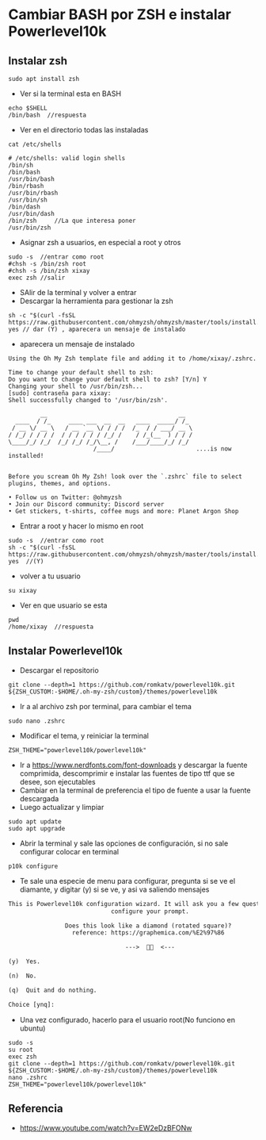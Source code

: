 # Cambiar BASH por ZSH e instalar Powerlevel10k
## Instalar zsh
```console
sudo apt install zsh
```
- Ver si la terminal esta en BASH
```console
echo $SHELL
/bin/bash  //respuesta
```
- Ver en el directorio todas las instaladas
```console
cat /etc/shells

# /etc/shells: valid login shells
/bin/sh
/bin/bash
/usr/bin/bash
/bin/rbash
/usr/bin/rbash
/usr/bin/sh
/bin/dash
/usr/bin/dash
/bin/zsh     //La que interesa poner
/usr/bin/zsh
```
- Asignar zsh a usuarios, en especial a root y otros
```console
sudo -s  //entrar como root
#chsh -s /bin/zsh root
#chsh -s /bin/zsh xixay
exec zsh //salir
```
- SAlir de la terminal y volver a entrar
- Descargar la herramienta para gestionar la zsh
```console
sh -c "$(curl -fsSL https://raw.githubusercontent.com/ohmyzsh/ohmyzsh/master/tools/install.sh)"
yes // dar (Y) , aparecera un mensaje de instalado 
```
- aparecera un mensaje de instalado
```text
Using the Oh My Zsh template file and adding it to /home/xixay/.zshrc.

Time to change your default shell to zsh:
Do you want to change your default shell to zsh? [Y/n] Y
Changing your shell to /usr/bin/zsh...
[sudo] contraseña para xixay: 
Shell successfully changed to '/usr/bin/zsh'.

         __                                     __   
  ____  / /_     ____ ___  __  __   ____  _____/ /_  
 / __ \/ __ \   / __ `__ \/ / / /  /_  / / ___/ __ \ 
/ /_/ / / / /  / / / / / / /_/ /    / /_(__  ) / / / 
\____/_/ /_/  /_/ /_/ /_/\__, /    /___/____/_/ /_/  
                        /____/                       ....is now installed!


Before you scream Oh My Zsh! look over the `.zshrc` file to select plugins, themes, and options.

• Follow us on Twitter: @ohmyzsh
• Join our Discord community: Discord server
• Get stickers, t-shirts, coffee mugs and more: Planet Argon Shop
```
- Entrar a root y hacer lo mismo en root
```console
sudo -s  //entrar como root
sh -c "$(curl -fsSL https://raw.githubusercontent.com/ohmyzsh/ohmyzsh/master/tools/install.sh)"
yes  //(Y)
```
- volver a tu usuario
```console
su xixay
```
- Ver en que usuario se esta 
```console
pwd
/home/xixay  //respuesta
```
## Instalar Powerlevel10k
- Descargar el repositorio
```console
git clone --depth=1 https://github.com/romkatv/powerlevel10k.git ${ZSH_CUSTOM:-$HOME/.oh-my-zsh/custom}/themes/powerlevel10k
```
- Ir a al archivo zsh por terminal, para cambiar el tema
```console
sudo nano .zshrc
```
- Modificar el tema, y reiniciar la terminal
```console
ZSH_THEME="powerlevel10k/powerlevel10k"
```
- Ir a https://www.nerdfonts.com/font-downloads y descargar la fuente comprimida, descomprimir e instalar las fuentes de tipo ttf que se desee,  son ejecutables
- Cambiar en la terminal de preferencia el tipo de fuente a usar la fuente descargada
- Luego actualizar y limpiar
```console
sudo apt update
sudo apt upgrade
```
- Abrir la terminal y sale las opciones de configuración, si no sale configurar colocar en terminal
```console
p10k configure
```
- Te sale una especie de menu para configurar, pregunta si se ve el diamante, y digitar (y) si se ve, y asi va saliendo mensajes
```txt
This is Powerlevel10k configuration wizard. It will ask you a few questions and
                             configure your prompt.

                Does this look like a diamond (rotated square)?
                  reference: https://graphemica.com/%E2%97%86

                                 --->    <---

(y)  Yes.

(n)  No.

(q)  Quit and do nothing.

Choice [ynq]: 
```
- Una vez configurado, hacerlo para el usuario root(No funciono en ubuntu)
```console
sudo -s
su root
exec zsh
git clone --depth=1 https://github.com/romkatv/powerlevel10k.git ${ZSH_CUSTOM:-$HOME/.oh-my-zsh/custom}/themes/powerlevel10k
nano .zshrc
ZSH_THEME="powerlevel10k/powerlevel10k"
```
## Referencia
- https://www.youtube.com/watch?v=EW2eDzBFONw